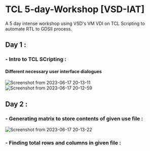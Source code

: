 # TCL 5-day-Workshop [VSD-IAT]
A 5 day intense workshop using VSD's VM VDI on TCL Scripting to automate  RTL to GDSII process.
## Day 1 :
### - Intro to TCL SCripting :
#### Different necessary user interface dialogues 
   ![Screenshot from 2023-06-17 20-13-11](https://github.com/pratheekgg/TCL-5-day-Workshop-VSD-IAT-/assets/121636887/483f159a-e36d-41cb-8f58-73e30f11f981)
   ![Screenshot from 2023-06-17 20-12-59](https://github.com/pratheekgg/TCL-5-day-Workshop-VSD-IAT-/assets/121636887/c8f74a41-67c8-4b2f-9d87-150d7a6d5193)


## Day 2 :
### - Generating matrix to store contents of given use file :
   ![Screenshot from 2023-06-17 20-13-22](https://github.com/pratheekgg/TCL-5-day-Workshop-VSD-IAT-/assets/121636887/366a8474-12e8-4874-97ae-62f9298e233f)
### - Finding total rows and columns in given file :


